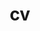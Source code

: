 ---
layout: cv
permalink: /cv/
title: cv
nav: true
nav_order: 3
cv_pdf: cv.pdf
description: My CV
toc:
  sidebar: left
---